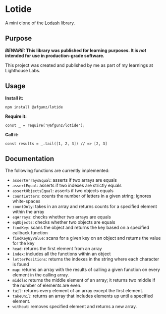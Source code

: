 # Lotide

A mini clone of the [Lodash](https://lodash.com) library.

## Purpose

**_BEWARE:_ This library was published for learning purposes. It is _not_ intended for use in production-grade software.**

This project was created and published by me as part of my learnings at Lighthouse Labs. 

## Usage

**Install it:**

`npm install @afgunz/lotide`

**Require it:**

`const _ = require('@afgunz/lotide');`

**Call it:**

`const results = _.tail([1, 2, 3]) // => [2, 3]`

## Documentation

The following functions are currently implemented:

* `assertArraysEqual`: asserts if two arrays are equals
* `assertEqual`: asserts if two indexes are strictly equals
* `assertObjectsEqual`: asserts if two objects equals
* `countLetters`: counts the number of letters in a given string; ignores white-spaces
* `countOnly`: takes in an array and returns counts for a specified element within the array
* `eqArrays`: checks whether two arrays are equals
* `eqObjects`: checks whether two objects are equals
* `findKey`: scans the object and returns the key based on a specified callback function
* `findKeyByValue`: scans for a given key on an object and returns the value for the key
* `head`: returns the first element from an array
* `index`: includes all the functions within an object
* `letterPositions`: returns the indexes in the string where each character is found
* `map`: returns an array with the results of calling a given function on every element in the calling array.
* `middle`: returns the middle element of an array; it returns two middle if the number of elements are even.
* `tail`: returns every element of an array except the first element.
* `takeUnil`: returns an array that includes elements up until a specified element.
* `without`: removes specified element and returns a new array.